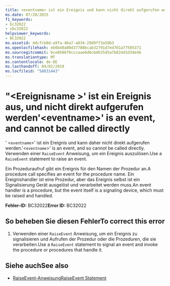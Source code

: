 ```yaml
---
title: <eventname> ist ein Ereignis und kann nicht direkt aufgerufen werden.
ms.date: 07/20/2015
f1_keywords:
- bc32022
- vbc32022
helpviewer_keywords:
- BC32022
ms.assetid: 4dcfcb8d-a9fa-46a7-a034-29d9ff3a59b3
ms.openlocfilehash: eb0b40a80d37788bcab32791d7ed701a77505371
ms.sourcegitcommit: bce0586f0cccaae6d6cbd625d5a7b824d1d3de4b
ms.translationtype: MT
ms.contentlocale: de-DE
ms.lasthandoff: 04/02/2019
ms.locfileid: "58831443"
---
```

# <a name="eventname-is-an-event-and-cannot-be-called-directly"></a><span data-ttu-id="1b3ed-102">"\<Ereignisname >' ist ein Ereignis aus, und nicht direkt aufgerufen werden</span><span class="sxs-lookup"><span data-stu-id="1b3ed-102">'\<eventname>' is an event, and cannot be called directly</span></span>
<span data-ttu-id="1b3ed-103">' <`eventname`>' ist ein Ereignis und kann daher nicht direkt aufgerufen werden.</span><span class="sxs-lookup"><span data-stu-id="1b3ed-103">'<`eventname`>' is an event, and so cannot be called directly.</span></span> <span data-ttu-id="1b3ed-104">Verwenden einer `RaiseEvent` Anweisung, um ein Ereignis auszulösen.</span><span class="sxs-lookup"><span data-stu-id="1b3ed-104">Use a `RaiseEvent` statement to raise an event.</span></span>  
  
 <span data-ttu-id="1b3ed-105">Ein Prozeduraufruf gibt ein Ereignis für den Namen der Prozedur an.</span><span class="sxs-lookup"><span data-stu-id="1b3ed-105">A procedure call specifies an event for the procedure name.</span></span> <span data-ttu-id="1b3ed-106">Ein Ereignishandler ist eine Prozedur, aber das Ereignis selbst ist ein Signalisierung Gerät ausgelöst und verarbeitet werden muss.</span><span class="sxs-lookup"><span data-stu-id="1b3ed-106">An event handler is a procedure, but the event itself is a signaling device, which must be raised and handled.</span></span>  
  
 <span data-ttu-id="1b3ed-107">**Fehler-ID:** BC32022</span><span class="sxs-lookup"><span data-stu-id="1b3ed-107">**Error ID:** BC32022</span></span>  
  
## <a name="to-correct-this-error"></a><span data-ttu-id="1b3ed-108">So beheben Sie diesen Fehler</span><span class="sxs-lookup"><span data-stu-id="1b3ed-108">To correct this error</span></span>  
  
1.  <span data-ttu-id="1b3ed-109">Verwenden einer `RaiseEvent` Anweisung, um ein Ereignis zu signalisieren und Aufrufen der Prozedur oder die Prozeduren, die sie verarbeiten.</span><span class="sxs-lookup"><span data-stu-id="1b3ed-109">Use a `RaiseEvent` statement to signal an event and invoke the procedure or procedures that handle it.</span></span>  
  
## <a name="see-also"></a><span data-ttu-id="1b3ed-110">Siehe auch</span><span class="sxs-lookup"><span data-stu-id="1b3ed-110">See also</span></span>

- [<span data-ttu-id="1b3ed-111">RaiseEvent-Anweisung</span><span class="sxs-lookup"><span data-stu-id="1b3ed-111">RaiseEvent Statement</span></span>](../../../visual-basic/language-reference/statements/raiseevent-statement.md)
